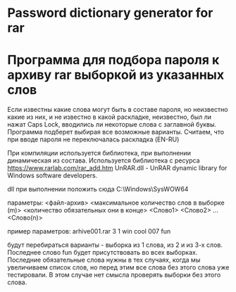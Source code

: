 # Password dictionary generator for rar
# Программа для подбора пароля к архиву rar выборкой из указанных слов

Если известны какие слова могут быть в составе пароля, но неизвестно какие из них, и не известно в какой раскладке, неизвестно, был ли нажат Caps Lock, вводились ли некоторые слова с заглавной буквы.
Программа подберет выбирая все возможные варианты.
Считаем, что при вводе пароля не переключалась раскладка (EN-RU)

При компиляции используется библиотека, при выполнении динамическая из состава.
Используется библиотека с ресурса
https://www.rarlab.com/rar_add.htm
UnRAR.dll	- UnRAR dynamic library for Windows software developers.

dll при выполнении положить сюда
C:\Windows\SysWOW64

параметры: <файл-архив> <максимальное количество слов в выборке (m)> <количество обязательных они в конце> <Слово1> <Слово2> ... <Слово(n)>

пример параметров: arhive001.rar 3 1 win cool 007 fun

будут перебираться варианты - выборка из 1 слова, из 2 и из 3-х слов. 
Последнее слово fun будет присутствовать во всех выборках.
Последние обязательные слова нужны в тех случаях, когда мы увеличиваем список слов, но перед этим все слова без этого слова уже тестировали.
В этом случае нет смысла проверять выборки без этого слова.
